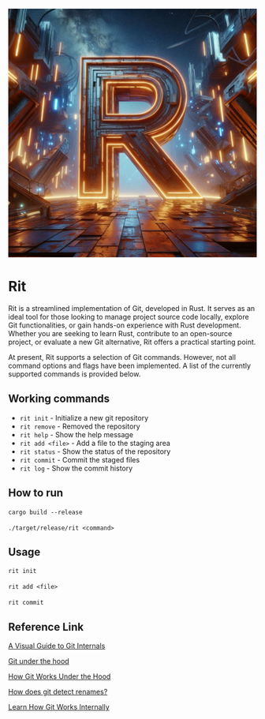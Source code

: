 ![R](/R.png)
# Rit 
Rit is a streamlined implementation of Git, developed in Rust. It serves as an ideal tool for those looking to manage project source code locally, explore Git functionalities, or gain hands-on experience with Rust development. Whether you are seeking to learn Rust, contribute to an open-source project, or evaluate a new Git alternative, Rit offers a practical starting point.

At present, Rit supports a selection of Git commands. However, not all command options and flags have been implemented. A list of the currently supported commands is provided below.

## Working commands
- `rit init` - Initialize a new git repository
- `rit remove` - Removed the repository
- `rit help` - Show the help message
- `rit add <file>` - Add a file to the staging area
- `rit status` - Show the status of the repository
- `rit commit` - Commit the staged files
- `rit log` - Show the commit history

## How to run
```shell
cargo build --release

./target/release/rit <command>
```

## Usage
```shell
rit init

rit add <file>

rit commit
```


## Reference Link
[A Visual Guide to Git Internals](https://www.freecodecamp.org/news/git-internals-objects-branches-create-repo/)

[Git under the hood](https://coderefinery.github.io/git-intro/under-the-hood/)

[How Git Works Under the Hood](https://www.freecodecamp.org/news/git-under-the-hood)

[How does git detect renames?](https://chelseatroy.com/2020/05/09/question-how-does-git-detect-renames/)

[Learn How Git Works Internally](https://www.gitkraken.com/gitkon/how-does-git-work-under-the-hood#:~:text=Let%E2%80%99s%20take%20a%20look%20at%20how%20Git%20works%20under%20the)

